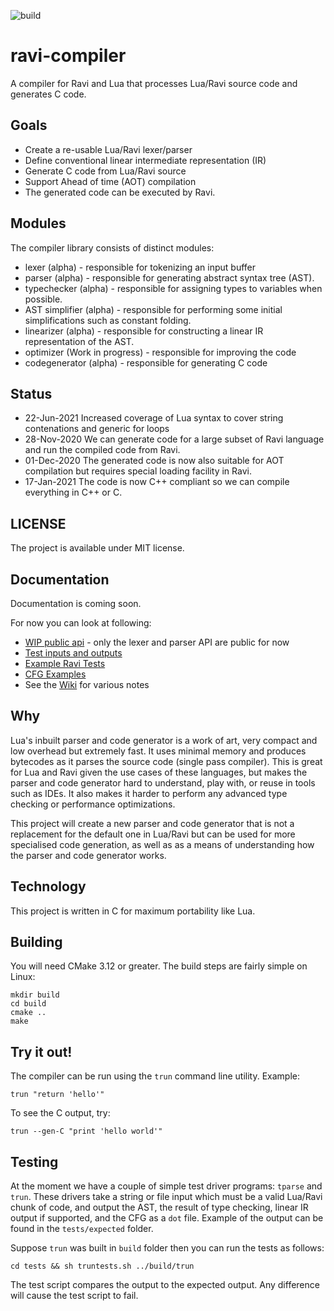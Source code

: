 ![build](https://github.com/dibyendumajumdar/ravi-compiler/workflows/build/badge.svg)

# ravi-compiler
A compiler for Ravi and Lua that processes Lua/Ravi source code and generates C code.

## Goals

* Create a re-usable Lua/Ravi lexer/parser
* Define conventional linear intermediate representation (IR)
* Generate C code from Lua/Ravi source
* Support Ahead of time (AOT) compilation
* The generated code can be executed by Ravi.

## Modules

The compiler library consists of distinct modules:

* lexer (alpha) - responsible for tokenizing an input buffer
* parser (alpha) - responsible for generating abstract syntax tree (AST).
* typechecker (alpha) - responsible for assigning types to variables when possible.
* AST simplifier (alpha) - responsible for performing some initial simplifications such as constant folding.
* linearizer (alpha) - responsible for constructing a linear IR representation of the AST.
* optimizer (Work in progress) - responsible for improving the code
* codegenerator (alpha) - responsible for generating C code

## Status

* 22-Jun-2021 Increased coverage of Lua syntax to cover string contenations and generic for loops
* 28-Nov-2020 We can generate code for a large subset of Ravi language and run the compiled code from Ravi.
* 01-Dec-2020 The generated code is now also suitable for AOT compilation but requires special loading facility in Ravi.
* 17-Jan-2021 The code is now C++ compliant so we can compile everything in C++ or C.

## LICENSE

The project is available under MIT license.

## Documentation

Documentation is coming soon.

For now you can look at following:
* [WIP public api](https://github.com/dibyendumajumdar/ravi-compiler/blob/master/include/ravi_compiler.h) - only the lexer and parser API are public for now
* [Test inputs and outputs](https://github.com/dibyendumajumdar/ravi-compiler/blob/master/tests)
* [Example Ravi Tests](https://github.com/dibyendumajumdar/ravi/tree/master/tests/comptests)
* [CFG Examples](https://github.com/dibyendumajumdar/ravi-compiler/tree/master/docs/cfg)
* See the [Wiki](https://github.com/dibyendumajumdar/ravi-compiler/wiki) for various notes

## Why

Lua's inbuilt parser and code generator is a work of art, very compact and low overhead but extremely fast. It uses minimal memory and produces bytecodes as it parses the source code (single pass compiler). This is great for Lua and Ravi given the use cases of these languages, but makes the parser and code generator hard to understand, play with, or reuse in tools such as IDEs. It also makes it harder to perform any advanced type checking or performance optimizations. 

This project will create a new parser and code generator that is not a replacement for the default one in Lua/Ravi but can be used for more specialised code generation, as well as as a means of understanding how the parser and code generator works.

## Technology

This project is written in C for maximum portability like Lua. 

## Building 

You will need CMake 3.12 or greater. The build steps are fairly simple on Linux:

```
mkdir build
cd build
cmake ..
make 
```

## Try it out!

The compiler can be run using the `trun` command line utility.
Example:

```
trun "return 'hello'"
```

To see the C output, try:

```
trun --gen-C "print 'hello world'"
```

## Testing

At the moment we have a couple of simple test driver programs: `tparse` and `trun`. These drivers take a string or file input which must be a valid Lua/Ravi chunk of code, and output the AST, the result of type checking, linear IR output if supported, and the CFG as a `dot` file. Example of the output can be found in the `tests/expected` folder.

Suppose `trun` was built in `build` folder then you can run the tests as follows:

```
cd tests && sh truntests.sh ../build/trun
```

The test script compares the output to the expected output. Any difference will cause the test script to fail.
